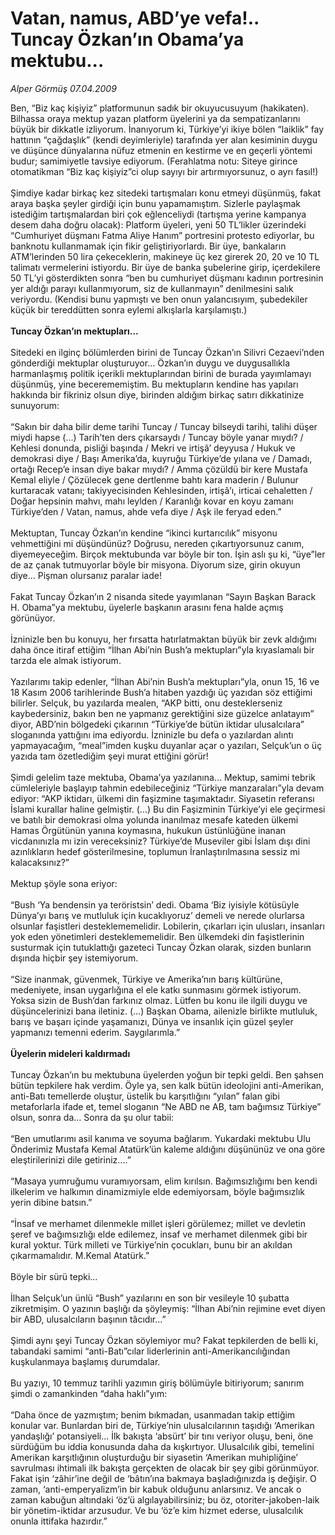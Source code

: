 # Vatan, namus, ABD’ye vefa!.. Tuncay Özkan’ın Obama’ya mektubu...

*Alper Görmüş 07.04.2009*

<div class="taraf_structure_2col_1zq">
<div class="margen_n">



 <p>Ben, “Biz kaç kişiyiz” platformunun sadık bir okuyucusuyum (hakikaten). Bilhassa oraya mektup yazan platform üyelerini ya da sempatizanlarını büyük bir dikkatle izliyorum. İnanıyorum ki, Türkiye’yi ikiye bölen “laiklik” fay hattının “çağdaşlık” (kendi deyimleriyle) tarafında yer alan kesiminin duygu ve düşünce dünyalarına nüfuz etmenin en kestirme ve en geçerli yöntemi budur; samimiyetle tavsiye ediyorum. (Ferahlatma notu: Siteye girince otomatikman “Biz kaç kişiyiz”ci olup sayıyı bir artırmıyorsunuz, o ayrı fasıl!) <br/><br/>Şimdiye kadar birkaç kez sitedeki tartışmaları konu etmeyi düşünmüş, fakat araya başka şeyler girdiği için bunu yapamamıştım. Sizlerle paylaşmak istediğim tartışmalardan biri çok eğlenceliydi (tartışma yerine kampanya desem daha doğru olacak): Platform üyeleri, yeni 50 TL’likler üzerindeki “Cumhuriyet düşmanı Fatma Aliye Hanım” portresini protesto ediyorlar, bu banknotu kullanmamak için fikir geliştiriyorlardı. Bir üye, bankaların ATM’lerinden 50 lira çekeceklerin, makineye üç kez girerek 20, 20 ve 10 TL talimatı vermelerini istiyordu. Bir üye de banka şubelerine girip, içerdekilere 50 TL’yi gösterdikten sonra “ben bu cumhuriyet düşmanı kadının portresinin yer aldığı parayı kullanmıyorum, siz de kullanmayın” denilmesini salık veriyordu. (Kendisi bunu yapmıştı ve ben onun yalancısıyım, şubedekiler küçük bir tereddütten sonra eylemi alkışlarla karşılamıştı.)<b> <br/><br/>Tuncay Özkan’ın mektupları...</b> <br/><br/>Sitedeki en ilginç bölümlerden birini de Tuncay Özkan’ın Silivri Cezaevi’nden gönderdiği mektuplar oluşturuyor... Özkan’ın duygu ve duygusallıkla harmanlaşmış politik içerikli mektuplarından birini de burada yayımlamayı düşünmüş, yine becerememiştim. Bu mektupların kendine has yapıları hakkında bir fikriniz olsun diye, birinden aldığım birkaç satırı dikkatinize sunuyorum: <br/><br/>“Sakın bir daha bilir deme tarihi Tuncay / Tuncay bilseydi tarihi, talihi düşer miydi hapse (...) Tarih’ten ders çıkarsaydı / Tuncay böyle yanar mıydı? / Kehlesi donunda, pisliği başında / Mekri ve irtişâ’ deyyusa / Hukuk ve demokrasi diye / Başı Amerika’da, kuyruğu Türkiye’de yılana ve / Damadı, ortağı Recep’e insan diye bakar mıydı? / Amma çözüldü bir kere Mustafa Kemal eliyle / Çözülecek gene dertlenme bahtı kara maderin / Bulunur kurtaracak vatanı; takiyyecisinden Kehlesinden, irtişâ’ı, irticai cehaletten / Doğar hepsinin mahvı, mahı leylden / Karanlığı kovar en koyu zamanı Türkiye’den / Vatan, namus, ahde vefa diye / Aşk ile feryad eden.” <br/><br/>Mektuptan, Tuncay Özkan’ın kendine “ikinci kurtarıcılık” misyonu vehmettiğini mi düşündünüz? Doğrusu, nereden çıkartıyorsunuz canım, diyemeyeceğim. Birçok mektubunda var böyle bir ton. İşin aslı şu ki, “üye”ler de az çanak tutmuyorlar böyle bir misyona. Diyorum size, girin okuyun diye... Pişman olursanız paralar iade! <br/><br/>Fakat Tuncay Özkan’ın 2 nisanda sitede yayımlanan “Sayın Başkan Barack H. Obama”ya mektubu, üyelerle başkanın arasını fena halde açmış görünüyor. <br/><br/>İzninizle ben bu konuyu, her fırsatta hatırlatmaktan büyük bir zevk aldığımı daha önce itiraf ettiğim “İlhan Abi’nin Bush’a mektupları”yla kıyaslamalı bir tarzda ele almak istiyorum. <br/><br/>Yazılarımı takip edenler, “İlhan Abi’nin Bush’a mektupları”yla, onun 15, 16 ve 18 Kasım 2006 tarihlerinde Bush’a hitaben yazdığı üç yazıdan söz ettiğimi bilirler. Selçuk, bu yazılarda mealen, “AKP bitti, onu desteklerseniz kaybedersiniz, bakın ben ne yapmanız gerektiğini size güzelce anlatayım” diyor, ABD’nin bölgedeki çıkarının “Türkiye’de bütün iktidar ulusalcılara” sloganında yattığını ima ediyordu. İzninizle bu defa o yazılardan alıntı yapmayacağım, “meal”imden kuşku duyanlar açar o yazıları, Selçuk’un o üç yazıda tam özetlediğim şeyi murat ettiğini görür! <br/><br/>Şimdi gelelim taze mektuba, Obama’ya yazılanına... Mektup, samimi tebrik cümleleriyle başlayıp tahmin edebileceğiniz “Türkiye manzaraları”yla devam ediyor: “AKP iktidarı, ülkemi din faşizmine taşımaktadır. Siyasetin referansı İslami kurallar haline gelmiştir. (...) Bu din Faşizminin Türkiye’yi ele geçirmesi ve batılı bir demokrasi olma yolunda inanılmaz mesafe kateden ülkemi Hamas Örgütünün yanına koymasına, hukukun üstünlüğüne inanan vicdanınızla mı izin vereceksiniz? Türkiye’de Museviler gibi İslam dışı dini azınlıkların hedef gösterilmesine, toplumun İranlaştırılmasına sessiz mi kalacaksınız?” <br/><br/>Mektup şöyle sona eriyor: <br/><br/>“Bush ‘Ya bendensin ya teröristsin’ dedi. Obama ‘Biz iyisiyle kötüsüyle Dünya’yı barış ve mutluluk için kucaklıyoruz’ demeli ve nerede olurlarsa olsunlar faşistleri desteklememelidir. Lobilerin, çıkarları için ulusları, insanları yok eden yönetimleri desteklememelidir. Ben ülkemdeki din faşistlerinin susturmak için tutuklattığı gazeteci Tuncay Özkan olarak, sizden bunların dışında hiçbir şey istemiyorum. <br/><br/>“Size inanmak, güvenmek, Türkiye ve Amerika’nın barış kültürüne, medeniyete, insan uygarlığına el ele katkı sunmasını görmek istiyorum. Yoksa sizin de Bush’dan farkınız olmaz. Lütfen bu konu ile ilgili duygu ve düşüncelerinizi bana iletiniz. (...) Başkan Obama, ailenizle birlikte mutluluk, barış ve başarı içinde yaşamanızı, Dünya ve insanlık için güzel şeyler yapmanızı temenni ederim. Saygılarımla.”<b> <br/><br/>Üyelerin mideleri kaldırmadı</b> <br/><br/>Tuncay Özkan’ın bu mektubuna üyelerden yoğun bir tepki geldi. Ben şahsen bütün tepkilere hak verdim. Öyle ya, sen kalk bütün ideolojini anti-Amerikan, anti-Batı temellerde oluştur, üstelik bu karşıtlığını “yılan” falan gibi metaforlarla ifade et, temel sloganın “Ne ABD ne AB, tam bağımsız Türkiye” olsun, sonra da... Sonra da şu olur tabii: <br/><br/>“Ben umutlarımı asil kanıma ve soyuma bağlarım. Yukardaki mektubu Ulu Önderimiz Mustafa Kemal Atatürk’ün kaleme aldığını düşününüz ve ona göre eleştirilerinizi dile getiriniz....” <br/><br/>“Masaya yumruğumu vuramıyorsam, elim kırılsın. Bağımsızlığımı ben kendi ilkelerim ve halkımın dinamizmiyle elde edemiyorsam, böyle bağımsızlık yerin dibine batsın.” <br/><br/>“İnsaf ve merhamet dilenmekle millet işleri görülemez; millet ve devletin şeref ve bağımsızlığı elde edilemez, insaf ve merhamet dilenmek gibi bir kural yoktur. Türk milleti ve Türkiye’nin çocukları, bunu bir an akıldan çıkarmamalıdır. M.Kemal Atatürk.” <br/><br/>Böyle bir sürü tepki... <br/><br/>İlhan Selçuk’un ünlü “Bush” yazılarını en son bir vesileyle 10 şubatta zikretmişim. O yazının başlığı da şöyleymiş: “İlhan Abi’nin rejimine evet diyen bir ABD, ulusalcıların başının tâcıdır...” <br/><br/>Şimdi aynı şeyi Tuncay Özkan söylemiyor mu? Fakat tepkilerden de belli ki, tabandaki samimi “anti-Batı”cılar liderlerinin anti-Amerikancılığından kuşkulanmaya başlamış durumdalar. <br/><br/>Bu yazıyı, 10 temmuz tarihli yazımın giriş bölümüyle bitiriyorum; sanırım şimdi o zamankinden “daha haklı”yım: <br/><br/>“Daha önce de yazmıştım; benim bıkmadan, usanmadan takip ettiğim konular var. Bunlardan biri de, Türkiye’nin ulusalcılarının taşıdığı ‘Amerikan yandaşlığı’ potansiyeli... İlk bakışta ‘absürt’ bir tını veriyor oluşu, beni, öne sürdüğüm bu iddia konusunda daha da kışkırtıyor. Ulusalcılık gibi, temelini Amerikan karşıtlığının oluşturduğu bir siyasetin ‘Amerikan muhipliğine’ savrulması ihtimali ilk bakışta gerçekten de olacak bir şey gibi görünmüyor. Fakat işin ‘zâhir’ine değil de ‘bâtın’ına bakmaya başladığınızda iş değişir. O zaman, ‘anti-emperyalizm’in bir kabuk olduğunu anlarsınız. Ve ancak o zaman kabuğun altındaki ‘öz’ü algılayabilirsiniz; bu öz, otoriter-jakoben-laik bir yönetim-iktidar arzusudur. Ve bu ‘öz’e kim hizmet ederse, ulusalcılık onunla ittifaka hazırdır.”</p>
<br/>
<br/>
<br/>



<br/>


<div id="taraf_not">
</div>

</div>


</div>
